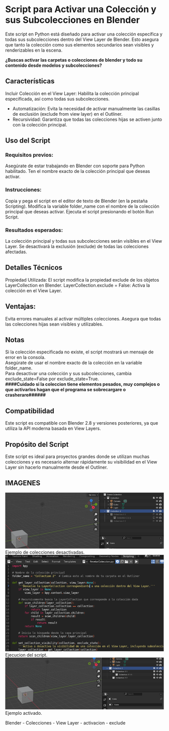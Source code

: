 # Script para Activar una Colección y sus Subcolecciones en Blender
Este script en Python está diseñado para activar una colección específica y todas sus subcolecciones dentro del View Layer de Blender. Esto asegura que tanto la colección como sus elementos secundarios sean visibles y renderizables en la escena.

**¿Buscas activar las carpetas o colecciones de blender y todo su contenido desde modelos y subcolecciones?** 

## Características
Incluir Colección en el View Layer: Habilita la colección principal especificada, así como todas sus subcolecciones.
- Automatización: Evita la necesidad de activar manualmente las casillas de exclusión (exclude from view layer) en el Outliner.
- Recursividad: Garantiza que todas las colecciones hijas se activen junto con la colección principal.
## Uso del Script
### Requisitos previos:

Asegúrate de estar trabajando en Blender con soporte para Python habilitado.
Ten el nombre exacto de la colección principal que deseas activar.
### Instrucciones:

Copia y pega el script en el editor de texto de Blender (en la pestaña Scripting).
Modifica la variable folder_name con el nombre de la colección principal que deseas activar.
Ejecuta el script presionando el botón Run Script.
### Resultados esperados:

La colección principal y todas sus subcolecciones serán visibles en el View Layer.
Se desactivará la exclusión (exclude) de todas las colecciones afectadas.
## Detalles Técnicos
Propiedad Utilizada: El script modifica la propiedad exclude de los objetos LayerCollection en Blender.
LayerCollection.exclude = False: Activa la colección en el View Layer.
## Ventajas:
Evita errores manuales al activar múltiples colecciones.
Asegura que todas las colecciones hijas sean visibles y utilizables.

## Notas
Si la colección especificada no existe, el script mostrará un mensaje de error en la consola.  
Asegúrate de usar el nombre exacto de la colección en la variable folder_name.  
Para desactivar una colección y sus subcolecciones, cambia exclude_state=False por exclude_state=True.  
**####Cuidado si la coleccion tiene elementos pesados, muy complejos o que activarlos hagan que el programa se sobrecargare o crasherare######**
## Compatibilidad
Este script es compatible con Blender 2.8 y versiones posteriores, ya que utiliza la API moderna basada en View Layers.

## Propósito del Script
Este script es ideal para proyectos grandes donde se utilizan muchas colecciones y es necesario alternar rápidamente su visibilidad en el View Layer sin hacerlo manualmente desde el Outliner.

## IMAGENES
![Coleccion con elementos desactivados](img/CollectionNoActivate.png)  
Ejemplo de colecciones desactivadas.   
![Activacion del script](img/ScriptPlay.png)  
Ejecucion del script.   
![Coleccion ya activados](img/CollectionActivated.png)  
Ejemplo activado.  

Blender - Colecciones - View Layer - activacion - exclude